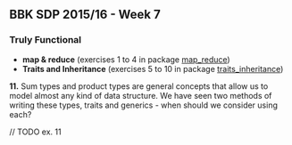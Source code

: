 ## BBK SDP 2015/16 - Week 7
### Truly Functional

+ **map & reduce**
(exercises 1 to 4 in package [map_reduce][1])
+ **Traits and Inheritance**
(exercises 5 to 10 in package [traits_inheritance][2])

**11.** Sum types and product types are general concepts
that allow us to model almost any kind of data structure.
We have seen two methods of writing these types, traits
and generics - when should we consider using each?

// TODO ex. 11

[1]:https://github.com/f-bartholomews/SDP/tree/master/exercises/week_07/src/map_reduce
[2]:https://github.com/f-bartholomews/SDP/tree/master/exercises/week_07/src/traits_inheritance